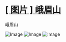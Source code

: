 # [[ 图片 ] 峨眉山](https://github.com/myogg/Gitblog/issues/15)

峨眉山

![Image](https://github.com/user-attachments/assets/7e313b3e-6c5a-4afc-b771-706a1df0b525)
![Image](https://github.com/user-attachments/assets/1b53078c-32a7-4a72-86b6-bb78c54ba024)
![Image](https://github.com/user-attachments/assets/de53ec8a-7d33-48d1-ac16-5173a966dc95)